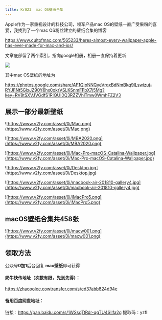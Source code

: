 ```yaml
---
title: Kr023  mac OS壁纸合集
---
```


Apple作为一家重视设计的科技公司，领军产品mac OS的壁纸一直广受果粉的喜爱，我找到了一个mac OS粉丝建立的壁纸合集的博客

https://www.cultofmac.com/565233/heres-almost-every-wallpaper-apple-has-ever-made-for-mac-and-ios/


文章底部留了两个索引，指向google相册，相册一直保持着更新

![](https://www.v2fy.com/asset/0i/macios.png)

其中mac OS壁纸的地址为

https://photos.google.com/share/AF1QipNNQyeVrqxBdNmBkq9ILswizuj-RYJFNt5GlxJZ90Y6hx0okrVSLKSnmFFbX7j5Mg?key=RV8tSXVJVGdfS1RIQUI0Q3RZZVhlTmw0WmhFZ2V3





## 展示一部分最新壁纸

![https://www.v2fy.com/asset/0i/Mac.png](https://www.v2fy.com/asset/0i/Mac.png)


![https://www.v2fy.com/asset/0i/MBA2020.png](https://www.v2fy.com/asset/0i/MBA2020.png)


![https://www.v2fy.com/asset/0i/Mac-Pro-macOS-Catalina-Wallpaper.jpg](https://www.v2fy.com/asset/0i/Mac-Pro-macOS-Catalina-Wallpaper.jpg)


![https://www.v2fy.com/asset/0i/Desktop.jpg](https://www.v2fy.com/asset/0i/Desktop.jpg)


![https://www.v2fy.com/asset/0i/macbook-air-201810-gallery4.jpg](https://www.v2fy.com/asset/0i/macbook-air-201810-gallery4.jpg)


![https://www.v2fy.com/asset/0i/iMacPro5.png](https://www.v2fy.com/asset/0i/iMacPro5.png)



## macOS壁纸合集共458张

![https://www.v2fy.com/asset/0i/macw001.png](https://www.v2fy.com/asset/0i/macw001.png)



## 领取方法

公众号**0加1**后台回复 **mac壁纸**即可获得


#### 奶牛快传地址（次数有限，先到先得）：

https://zhaooolee.cowtransfer.com/s/cd37abb824d94e


#### 备用百度网盘地址：

链接：https://pan.baidu.com/s/1WSsgTtRdr-qqTU4SIlfa2g 
提取码：yzfl